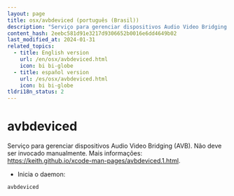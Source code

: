 ```yaml
---
layout: page
title: osx/avbdeviced (português (Brasil))
description: "Serviço para gerenciar dispositivos Audio Video Bridging (AVB)."
content_hash: 2eebc581d91e3217d9306652b0016e6dd4649b02
last_modified_at: 2024-01-31
related_topics:
  - title: English version
    url: /en/osx/avbdeviced.html
    icon: bi bi-globe
  - title: español version
    url: /es/osx/avbdeviced.html
    icon: bi bi-globe
tldri18n_status: 2
---
```

# avbdeviced

Serviço para gerenciar dispositivos Audio Video Bridging (AVB).
Não deve ser invocado manualmente.
Mais informações: <https://keith.github.io/xcode-man-pages/avbdeviced.1.html>.

- Inicia o daemon:

`avbdeviced`
